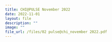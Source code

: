 ```yaml
---
title: CHI@PULSE November 2022
date: 2022-11-01
layout: file
description: ""
image: ""
file_url: /files/02 pulse@chi_november 2022.pdf
---
```

